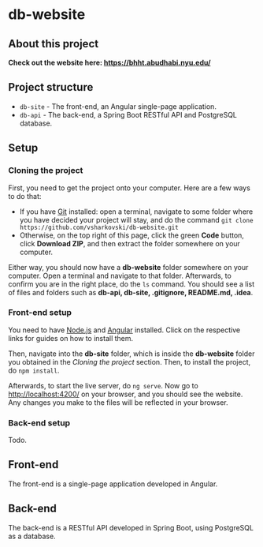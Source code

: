 # db-website

## About this project

**Check out the website here: https://bhht.abudhabi.nyu.edu/**

## Project structure

- `db-site` - The front-end, an Angular single-page application.
- `db-api` - The back-end, a Spring Boot RESTful API and PostgreSQL database.

## Setup

### Cloning the project 

First, you need to get the project onto your computer. Here are a few ways to do that:
- If you have [Git](https://git-scm.com/) installed: open a terminal, navigate to some folder where you have decided your project will stay, and do the command `git clone https://github.com/vsharkovski/db-website.git`
- Otherwise, on the top right of this page, click the green **Code** button, click **Download ZIP**, and then extract the folder somewhere on your computer.

Either way, you should now have a **db-website** folder somewhere on your computer. Open a terminal and navigate to that folder. Afterwards, to confirm you are in the right place, do the `ls` command. You should see a list of files and folders such as **db-api, db-site, .gitignore, README.md, .idea**.

### Front-end setup

You need to have [Node.js](https://nodejs.org/en/download/) and [Angular](https://angular.io/guide/setup-local) installed. Click on the respective links for guides on how to install them.

Then, navigate into the **db-site** folder, which is inside the **db-website** folder you obtained in the *Cloning the project* section. Then, to install the project, do `npm install`.

Afterwards, to start the live server, do `ng serve`. Now go to [http://localhost:4200/](http://localhost:4200/) on your browser, and you should see the website. Any changes you make to the files will be reflected in your browser.

### Back-end setup

Todo.

## Front-end

The front-end is a single-page application developed in Angular.

## Back-end

The back-end is a RESTful API developed in Spring Boot, using PostgreSQL as a database.
